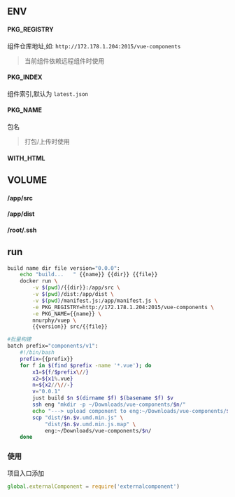 ## ENV
#### PKG_REGISTRY
组件仓库地址,如: `http://172.178.1.204:2015/vue-components`

> 当前组件依赖远程组件时使用

#### PKG_INDEX
组件索引,默认为 `latest.json`

#### PKG_NAME
包名
> 打包/上传时使用

#### WITH_HTML

## VOLUME
#### /app/src

#### /app/dist

#### /root/.ssh

## run
``` bash
build name dir file version="0.0.0":
    echo "build...   " {{name}} {{dir}} {{file}}
    docker run \
        -v $(pwd)/{{dir}}:/app/src \
        -v $(pwd)/dist:/app/dist \
        -v $(pwd)/manifest.js:/app/manifest.js \
        -e PKG_REGISTRY=http://172.178.1.204:2015/vue-components \
        -e PKG_NAME={{name}} \
        nnurphy/vuep \
        {{version}} src/{{file}}

#批量构建
batch prefix="components/v1":
    #!/bin/bash
    prefix={{prefix}}
    for f in $(find $prefix -name '*.vue'); do
        x1=${f/$prefix\//}
        x2=${x1%.vue}
        n=${x2//\//-}
        v="0.0.1"
        just build $n $(dirname $f) $(basename $f) $v
        ssh eng "mkdir -p ~/Downloads/vue-components/$n/"
        echo "---> upload component to eng:~/Downloads/vue-components/$n/"
        scp "dist/$n.$v.umd.min.js" \
            "dist/$n.$v.umd.min.js.map" \
            eng:~/Downloads/vue-components/$n/
    done
```

### 使用
项目入口添加
```js
global.externalComponent = require('externalcomponent')
```

